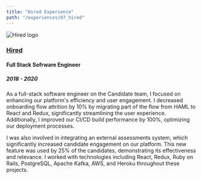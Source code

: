 ```yaml
---
title: "Hired Experience"
path: "/experiences/07_hired"
---
```


<img alt="Hired logo" src="/company-logos/hired-old.webp">

### [Hired](https://hired.com)
#### Full Stack Sofrware Engineer
##### 2018 - 2020
As a full-stack software engineer on the Candidate team, I focused on enhancing our platform's efficiency and user engagement. I decreased onboarding flow attrition by 10% by migrating part of the flow from HAML to React and Redux, significantly streamlining the user experience. Additionally, I improved our CI/CD build performance by 100%, optimizing our deployment processes.

I was also involved in integrating an external assessments system, which significantly increased candidate engagement on our platform. This new feature was used by 25% of the candidates, demonstrating its effectiveness and relevance. I worked with technologies including React, Redux, Ruby on Rails, PostgreSQL, Apache Kafka, AWS, and Heroku throughout these projects.
